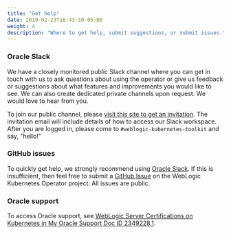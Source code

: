 ```yaml
---
title: "Get help"
date: 2019-02-23T16:43:10-05:00
weight: 4
description: "Where to get help, submit suggestions, or submit issues."
---
```


### Oracle Slack
We have a closely monitored public Slack channel where you can get
in touch with us to ask questions about using the operator or give us feedback
or suggestions about what features and improvements you would like to see.
We can also create dedicated private channels upon request.
We would love to hear from you.

To join our public channel, please
[visit this site to get an invitation](https://weblogic-slack-inviter.herokuapp.com/).
The invitation email will include
details of how to access our Slack workspace.
After you are logged in, please come to `#weblogic-kubernetes-toolkit` and say, "hello!"

### GitHub issues
To quickly get help, we strongly recommend using [Oracle Slack](#oracle-slack).
If this is insufficient, then feel free
to submit a [GitHub Issue](https://github.com/oracle/weblogic-kubernetes-operator/issues) on the
WebLogic Kubernetes Operator project. All issues are public.

### Oracle support
To access Oracle support, see [WebLogic Server Certifications on Kubernetes in My Oracle Support Doc ID 2349228.1](https://support.oracle.com/epmos/faces/DocumentDisplay?_afrLoop=208317433106215&id=2349228.1&_afrWindowMode=0&_adf.ctrl-state=c2nhai8p3_4).
